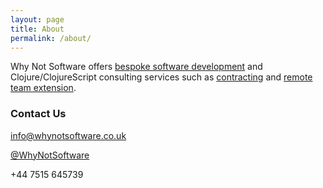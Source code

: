 ```yaml
---
layout: page
title: About
permalink: /about/
---
```


Why Not Software offers [bespoke software development](https://whynotsoftware.co.uk/#bespoke-software-development) and Clojure/ClojureScript consulting services such as [contracting](https://whynotsoftware.co.uk/#software-development-contracting) and [remote team extension](https://whynotsoftware.co.uk/#remote-team-extension).

### Contact Us

[info@whynotsoftware.co.uk](mailto:info@whynotsoftware.co.uk)

[@WhyNotSoftware](https://twitter.com/WhyNotSoftware)

+44 7515 645739

